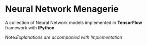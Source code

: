 # Neural Network Menagerie

A collection of Neural Network models implemented in **TensorFlow** framework with **IPython**.

Note:*Explanations are accompanied with Implementation*

